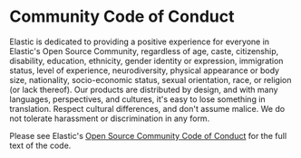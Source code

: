 # Community Code of Conduct

Elastic is dedicated to providing a positive experience for everyone in
Elastic's Open Source Community, regardless of age, caste, citizenship,
disability, education, ethnicity, gender identity or expression, immigration
status, level of experience, neurodiversity, physical appearance or body size,
nationality, socio-economic status, sexual orientation, race, or religion
(or lack thereof). Our products are distributed by design, and with many
languages, perspectives, and cultures, it's easy to lose something in
translation. Respect cultural differences, and don't assume malice. We do not
tolerate harassment or discrimination in any form.

Please see Elastic's [Open Source Community Code of Conduct](https://www.elastic.co/community/codeofconduct)
for the full text of the code.
